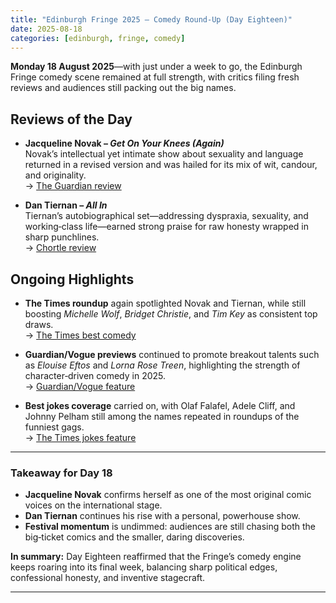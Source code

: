 ```yaml
---
title: "Edinburgh Fringe 2025 – Comedy Round‑Up (Day Eighteen)"
date: 2025-08-18
categories: [edinburgh, fringe, comedy]
---
```


**Monday 18 August 2025**—with just under a week to go, the Edinburgh Fringe comedy scene remained at full strength, with critics filing fresh reviews and audiences still packing out the big names.

## Reviews of the Day

- **Jacqueline Novak – *Get On Your Knees (Again)***  
  Novak’s intellectual yet intimate show about sexuality and language returned in a revised version and was hailed for its mix of wit, candour, and originality.  
  → [The Guardian review](https://www.theguardian.com/stage/2025/aug/18/jacqueline-novak-get-on-your-knees-again-edinburgh-fringe-2025?utm_source=chatgpt.com)

- **Dan Tiernan – *All In***  
  Tiernan’s autobiographical set—addressing dyspraxia, sexuality, and working‑class life—earned strong praise for raw honesty wrapped in sharp punchlines.  
  → [Chortle review](https://www.chortle.co.uk/review/2025/08/18/dan-tiernan-all-in-edinburgh-fringe-2025?utm_source=chatgpt.com)

## Ongoing Highlights

- **The Times roundup** again spotlighted Novak and Tiernan, while still boosting *Michelle Wolf*, *Bridget Christie*, and *Tim Key* as consistent top draws.  
  → [The Times best comedy](https://www.thetimes.co.uk/article/edinburgh-fringe-festival-2025-best-comedy-shows-ranked-xzd2kjplw?utm_source=chatgpt.com)

- **Guardian/Vogue previews** continued to promote breakout talents such as *Elouise Eftos* and *Lorna Rose Treen*, highlighting the strength of character‑driven comedy in 2025.  
  → [Guardian/Vogue feature](https://www.vogue.com/article/10-standout-acts-from-2025-edinburgh-fringe-festival?utm_source=chatgpt.com)

- **Best jokes coverage** carried on, with Olaf Falafel, Adele Cliff, and Johnny Pelham still among the names repeated in roundups of the funniest gags.  
  → [The Times jokes feature](https://www.thetimes.co.uk/article/the-best-jokes-of-edinburgh-fringe-2025-xkh5qg5kb?utm_source=chatgpt.com)

---

### Takeaway for Day 18

- **Jacqueline Novak** confirms herself as one of the most original comic voices on the international stage.  
- **Dan Tiernan** continues his rise with a personal, powerhouse show.  
- **Festival momentum** is undimmed: audiences are still chasing both the big‑ticket comics and the smaller, daring discoveries.  

**In summary:** Day Eighteen reaffirmed that the Fringe’s comedy engine keeps roaring into its final week, balancing sharp political edges, confessional honesty, and inventive stagecraft.

---
